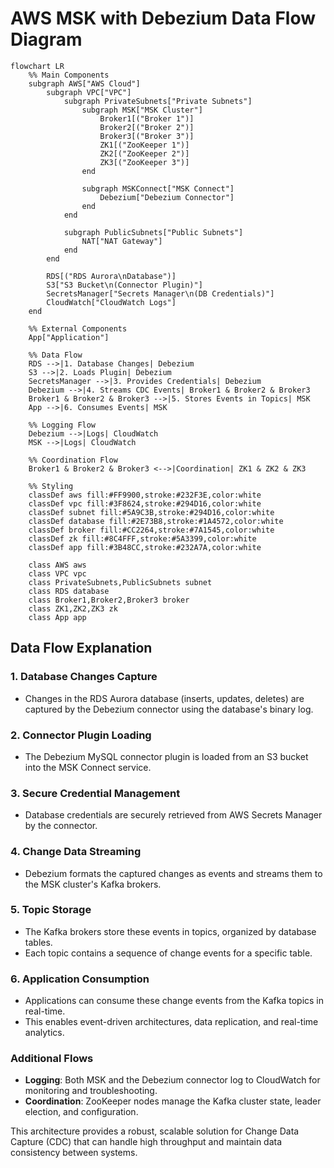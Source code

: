 # AWS MSK with Debezium Data Flow Diagram

```mermaid
flowchart LR
    %% Main Components
    subgraph AWS["AWS Cloud"]
        subgraph VPC["VPC"]
            subgraph PrivateSubnets["Private Subnets"]
                subgraph MSK["MSK Cluster"]
                    Broker1[("Broker 1")]
                    Broker2[("Broker 2")]
                    Broker3[("Broker 3")]
                    ZK1[("ZooKeeper 1")]
                    ZK2[("ZooKeeper 2")]
                    ZK3[("ZooKeeper 3")]
                end
                
                subgraph MSKConnect["MSK Connect"]
                    Debezium["Debezium Connector"]
                end
            end
            
            subgraph PublicSubnets["Public Subnets"]
                NAT["NAT Gateway"]
            end
        end
        
        RDS[("RDS Aurora\nDatabase")]
        S3["S3 Bucket\n(Connector Plugin)"]
        SecretsManager["Secrets Manager\n(DB Credentials)"]
        CloudWatch["CloudWatch Logs"]
    end
    
    %% External Components
    App["Application"]
    
    %% Data Flow
    RDS -->|1. Database Changes| Debezium
    S3 -->|2. Loads Plugin| Debezium
    SecretsManager -->|3. Provides Credentials| Debezium
    Debezium -->|4. Streams CDC Events| Broker1 & Broker2 & Broker3
    Broker1 & Broker2 & Broker3 -->|5. Stores Events in Topics| MSK
    App -->|6. Consumes Events| MSK
    
    %% Logging Flow
    Debezium -->|Logs| CloudWatch
    MSK -->|Logs| CloudWatch
    
    %% Coordination Flow
    Broker1 & Broker2 & Broker3 <-->|Coordination| ZK1 & ZK2 & ZK3
    
    %% Styling
    classDef aws fill:#FF9900,stroke:#232F3E,color:white
    classDef vpc fill:#3F8624,stroke:#294D16,color:white
    classDef subnet fill:#5A9C3B,stroke:#294D16,color:white
    classDef database fill:#2E73B8,stroke:#1A4572,color:white
    classDef broker fill:#CC2264,stroke:#7A1545,color:white
    classDef zk fill:#8C4FFF,stroke:#5A3399,color:white
    classDef app fill:#3B48CC,stroke:#232A7A,color:white
    
    class AWS aws
    class VPC vpc
    class PrivateSubnets,PublicSubnets subnet
    class RDS database
    class Broker1,Broker2,Broker3 broker
    class ZK1,ZK2,ZK3 zk
    class App app
```

## Data Flow Explanation

### 1. Database Changes Capture
- Changes in the RDS Aurora database (inserts, updates, deletes) are captured by the Debezium connector using the database's binary log.

### 2. Connector Plugin Loading
- The Debezium MySQL connector plugin is loaded from an S3 bucket into the MSK Connect service.

### 3. Secure Credential Management
- Database credentials are securely retrieved from AWS Secrets Manager by the connector.

### 4. Change Data Streaming
- Debezium formats the captured changes as events and streams them to the MSK cluster's Kafka brokers.

### 5. Topic Storage
- The Kafka brokers store these events in topics, organized by database tables.
- Each topic contains a sequence of change events for a specific table.

### 6. Application Consumption
- Applications can consume these change events from the Kafka topics in real-time.
- This enables event-driven architectures, data replication, and real-time analytics.

### Additional Flows
- **Logging**: Both MSK and the Debezium connector log to CloudWatch for monitoring and troubleshooting.
- **Coordination**: ZooKeeper nodes manage the Kafka cluster state, leader election, and configuration.

This architecture provides a robust, scalable solution for Change Data Capture (CDC) that can handle high throughput and maintain data consistency between systems. 